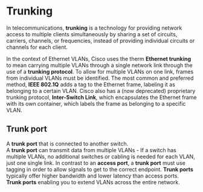 # Trunking

In telecommunications, **trunking** is a technology for providing network access to multiple clients simultaneously by sharing a set of circuits, carriers, channels, or frequencies, instead of providing individual circuits or channels for each client.

In the context of Ethernet VLANs, Cisco uses the therm **Ethernet trunking** to mean carrying multiple VLANs through a single network link through the use of a **trunking protocol**.
To allow for multiple VLANs on one link, frames from individual VLANs must be identified.
The most common and preferred method, **IEEE 802.1Q** adds a tag to the Ethernet frame, labeling it as belonging to a certain VLAN.
Cisco also has a (now deprecated) proprietary trunking protocol, **Inter-Switch Link**, which encapsulates the Ethernet frame with its own container, which labels the frame as belonging to a specific VLAN.

## Trunk port

A **trunk port** that is connected to another switch.<br>
A **trunk port** can transmit data from multiple VLANs - If a switch has multiple VLANs, no additional switches or cabling is needed for each VLAN, just one single link.
In contrast to an **access port**, a **trunk port** must use tagging in order to allow signals to get to the correct endpoint.
**Trunk ports** typically offer higher bandwidth and lower latency than access ports.<br>
**Trunk ports** enabling you to extend VLANs across the entire network.<br>
